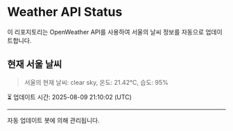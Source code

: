 
# Weather API Status

이 리포지토리는 OpenWeather API를 사용하여 서울의 날씨 정보를 자동으로 업데이트합니다.

## 현재 서울 날씨
> 서울의 현재 날씨: clear sky, 온도: 21.42°C, 습도: 95%

⏳ 업데이트 시간: 2025-08-09 21:10:02 (UTC)

---
자동 업데이트 봇에 의해 관리됩니다.
